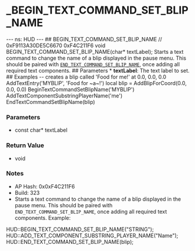 # _BEGIN_TEXT_COMMAND_SET_BLIP_NAME

--- ns: HUD --- ## BEGIN_TEXT_COMMAND_SET_BLIP_NAME  // 0xF9113A30DE5C6670 0xF4C211F6 void BEGIN_TEXT_COMMAND_SET_BLIP_NAME(char* textLabel);  Starts a text command to change the name of a blip displayed in the pause menu.  This should be paired with [`END_TEXT_COMMAND_SET_BLIP_NAME`](#_0xBC38B49BCB83BC9B), once adding all required text components.  ## Parameters * **textLabel**: The text label to set.  ## Examples -- creates a blip called 'Food for me!' at 0.0, 0.0, 0.0 AddTextEntry('MYBLIP', 'Food for ~a~!')  local blip = AddBlipForCoord(0.0, 0.0, 0.0) BeginTextCommandSetBlipName('MYBLIP') AddTextComponentSubstringPlayerName('me') EndTextCommandSetBlipName(blip)

### Parameters
* const char* textLabel

### Return Value
* void

### Notes
* AP Hash: 0x0xF4C211F6
* Build: 323
* Starts a text command to change the name of a blip displayed in the pause menu.
This should be paired with `END_TEXT_COMMAND_SET_BLIP_NAME`, once adding all required text components.
Example:

HUD::BEGIN_TEXT_COMMAND_SET_BLIP_NAME("STRING");
HUD::ADD_TEXT_COMPONENT_SUBSTRING_PLAYER_NAME("Name");
HUD::END_TEXT_COMMAND_SET_BLIP_NAME(blip);

